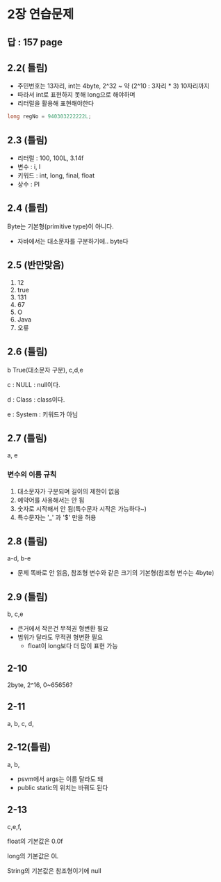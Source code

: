 # 2장 연습문제

## 답 : 157 page

## 2.2( 틀림)

- 주민번호는 13자리, int는 4byte, 2^32 ~ 약 (2^10 : 3자리 * 3) 10자리까지
- 따라서 int로 표현하지 못해 long으로 해야하며
- 리터럴을 활용해 표현해야한다

~~~ java
long regNo = 940303222222L;
~~~

## 2.3 (틀림)

- 리터럴 : 100, 100L, 3.14f
- 변수 : i, l
- 키워드 : int, long, final, float
- 상수 : PI

## 2.4 (틀림)

Byte는 기본형(primitive type)이 아니다.

- 자바에서는 대소문자를 구분하기에.. byte다

## 2.5 (반만맞음)

1. 12
2. true
3. 131
4. 67
5. O
6. Java
7. 오류

## 2.6 (틀림)

b True(대소문자 구분), c,d,e

c : NULL : null이다.

d : Class : class이다.

e : System : 키워드가 아님

## 2.7 (틀림)

a, e

### 변수의 이름 규칙

1. 대소문자가 구분되며 길이의 제한이 없음
2. 예약어를 사용해서는 안 됨
3. 숫자로 시작해서 안 됨(특수문자 시작은 가능하다~)
4. 특수문자는 '_' 과 '$' 만을 허용



## 2.8 (틀림)

a-d, b-e

- 문제 똑바로 안 읽음, 참조형 변수와 같은 크기의 기본형(참조형 변수는 4byte)

## 2.9 (틀림)

b, c,e

- 큰거에서 작은건 무적권 형변환 필요
- 범위가 달라도 무적권 형변환 필요
  - float이 long보다 더 많이 표현 가능

## 2-10

2byte, 2^16, 0~65656?

## 2-11

a, b, c, d, 

## 2-12(틀림)

a, b,   

- psvm에서 args는 이름 달라도 돼
- public static의 위치는 바꿔도 된다

## 2-13

c,e,f,

float의 기본값은 0.0f

long의 기본값은 0L

String의 기본값은 참조형이기에 null



